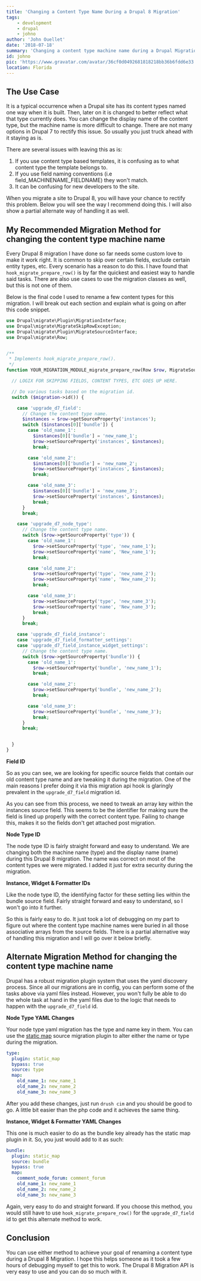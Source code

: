 ```yaml
---
title: 'Changing a Content Type Name During a Drupal 8 Migration'
tags:
    - development
    - drupal
    - johno
author: 'John Ouellet'
date: '2018-07-18'
summary: 'Changing a content type machine name during a Drupal Migration requires a little bit of migration knowledge, but is fairly straight forward to do.'
id: johno
pic: 'https://www.gravatar.com/avatar/36cf0d0492681818218bb36b6fdd6e33'
location: Florida
---
```


The Use Case
---------------------

It is a typical occurrence when a Drupal site has its content types named one way when it is built.  Then, later on it is changed to better reflect what that type currently does.  You can change the display name of the content type, but the machine name is more difficult to change.  There are not many options in Drupal 7 to rectify this issue.  So usually you just truck ahead with it staying as is.

There are several issues with leaving this as is:

1. If you use content type based templates, it is confusing as to what content type the template belongs to.
2. If you use field naming conventions (i.e field_MACHINENAME_FIELDNAME) they won't match.
3. It can be confusing for new developers to the site.

When you migrate a site to Drupal 8, you will have your chance to rectify this problem.  Below you will see the way I recommend doing this.  I will also show a partial alternate way of handling it as well.


My Recommended Migration Method for changing the content type machine name
---------------------

Every Drupal 8 migration I have done so far needs some custom love to make it work right.  It is common to skip over certain fields, exclude certain entity types, etc.  Every scenario has a reason to do this.  I have found that ```hook_migrate_prepare_row()``` is by far the quickest and easiest way to handle said tasks.  There are also use cases to use the migration classes as well, but this is not one of them.

Below is the final code I used to rename a few content types for this migration.  I will break out each section and explain what is going on after this code snippet.


```php
use Drupal\migrate\Plugin\MigrationInterface;
use Drupal\migrate\MigrateSkipRowException;
use Drupal\migrate\Plugin\MigrateSourceInterface;
use Drupal\migrate\Row;


/**
 * Implements hook_migrate_prepare_row().
 */
function YOUR_MIGRATION_MODULE_migrate_prepare_row(Row $row, MigrateSourceInterface $source, MigrationInterface $migration) {

  // LOGIX FOR SKIPPING FIELDS, CONTENT TYPES, ETC GOES UP HERE.

  // Do various tasks based on the migration id.
  switch ($migration->id()) {

    case 'upgrade_d7_field':
      // Change the content type name.
      $instances = $row->getSourceProperty('instances');
      switch ($instances[0]['bundle']) {
        case 'old_name_1':
          $instances[0]['bundle'] = 'new_name_1';
          $row->setSourceProperty('instances', $instances);
          break;

        case 'old_name_2':
          $instances[0]['bundle'] = 'new_name_2';
          $row->setSourceProperty('instances', $instances);
          break;

        case 'old_name_3':
          $instances[0]['bundle'] = 'new_name_3';
          $row->setSourceProperty('instances', $instances);
          break;
      }
      break;

    case 'upgrade_d7_node_type':
      // Change the content type name.
      switch ($row->getSourceProperty('type')) {
        case 'old_name_1':
          $row->setSourceProperty('type', 'new_name_1');
          $row->setSourceProperty('name', 'New_name_1');
          break;

        case 'old_name_2':
          $row->setSourceProperty('type', 'new_name_2');
          $row->setSourceProperty('name', 'New_name_2');
          break;

        case 'old_name_3':
          $row->setSourceProperty('type', 'new_name_3');
          $row->setSourceProperty('name', 'New_name_3');
          break;
      }
      break;

    case 'upgrade_d7_field_instance':
    case 'upgrade_d7_field_formatter_settings':
    case 'upgrade_d7_field_instance_widget_settings':
      // Change the content type name.
      switch ($row->getSourceProperty('bundle')) {
        case 'old_name_1':
          $row->setSourceProperty('bundle', 'new_name_1');
          break;

        case 'old_name_2':
          $row->setSourceProperty('bundle', 'new_name_2');
          break;

        case 'old_name_3':
          $row->setSourceProperty('bundle', 'new_name_3');
          break;
      }
      break;


  }
}
```

**Field ID**

So as you can see, we are looking for specific source fields that contain our old content type name and are tweaking it during the migration.  One of the main reasons I prefer doing it via this migration api hook is glaringly prevalent in the ```upgrade_d7_field``` migration id.

As you can see from this process, we need to tweak an array key within the instances source field.  This seems to be the identifier for making sure the field is lined up properly with the correct content type.  Failing to change this, makes it so the fields don't get attached post migration.

**Node Type ID**

The node type ID is fairly straight forward and easy to understand.  We are changing both the machine name (type) and the display name (name) during this Drupal 8 migration.  The name was correct on most of the content types we were migrated.  I added it just for extra security during the migration.

**Instance, Widget & Formatter IDs**

Like the node type ID, the identifying factor for these setting lies within the bundle source field.  Fairly straight forward and easy to understand, so I won't go into it further.

So this is fairly easy to do.  It just took a lot of debugging on my part to figure out where the content type machine names were buried in all those associative arrays from the source fields.  There is a partial alternative way of handling this migration and I will go over it below briefly.


Alternate Migration Method for changing the content type machine name
---------------------

Drupal has a robust migration plugin system that uses the yaml discovery process.  Since all our migrations are in config, you can perform some of the tasks above via yaml files instead.  However, you won't fully be able to do the whole task at hand in the yaml files due to the logic that needs to happen with the ```upgrade_d7_field``` id.

**Node Type YAML Changes**

Your node type yaml migration has the type and name key in them.  You can use the [static map](https://api.drupal.org/api/drupal/core%21modules%21migrate%21src%21Plugin%21migrate%21process%21StaticMap.php/class/StaticMap) source migration plugin to alter either the name or type during the migration.

```yaml
type:
  plugin: static_map
  bypass: true
  source: type
  map:
    old_name_1: new_name_1
    old_name_2: new_name_2
    old_name_3: new_name_3
```

After you add these changes, just run ```drush cim``` and you should be good to go.  A little bit easier than the php code and it achieves the same thing.

**Instance, Widget & Formatter YAML Changes**

This one is much easier to do as the bundle key already has the static map plugin in it.  So, you just would add to it as such:

```yaml
bundle:
  plugin: static_map
  source: bundle
  bypass: true
  map:
    comment_node_forum: comment_forum
    old_name_1: new_name_1
    old_name_2: new_name_2
    old_name_3: new_name_3
```

Again, very easy to do and straight forward.  If you choose this method, you would still have to use ```hook_migrate_prepare_row()``` for the ```upgrade_d7_field``` id to get this alternate method to work.

Conclusion
----------

You can use either method to achieve your goal of renaming a content type during a Drupal 8 Migration.  I hope this helps someone as it took a few hours of debugging myself to get this to work.  The Drupal 8 Migration API is very easy to use and you can do so much with it.
